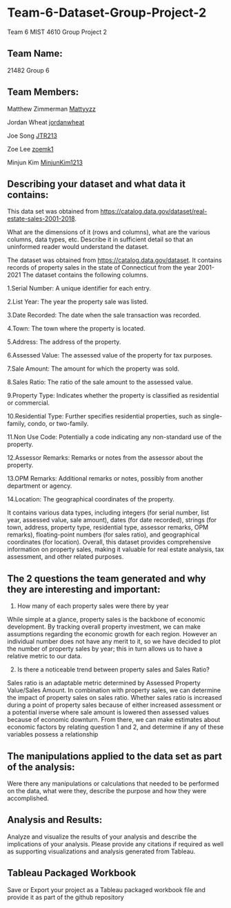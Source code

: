 # Team-6-Dataset-Group-Project-2

Team 6 MIST 4610 Group Project 2
## Team Name:

21482 Group 6 

## Team Members:

Matthew Zimmerman [Mattyyzz](https://github.com/Mattyyzz)

Jordan Wheat [jordanwheat](https://github.com/jordanwheat)

Joe Song [JTR213](https://github.com/JTR21)

Zoe Lee [zoemk1](https://github.com/zoemkl)

Minjun Kim [MinjunKim1213](https://github.com/MinjunKim1213)

## Describing your dataset and what data it contains:
This data set was obtained from https://catalog.data.gov/dataset/real-estate-sales-2001-2018.

What are the dimensions of it (rows and columns), what are the various
columns, data types, etc. Describe it in sufficient detail so that an uninformed reader would
understand the dataset.


The dataset was obtained from https://catalog.data.gov/dataset. It contains records of property sales in the state of Connecticut from the year 2001-2021
The dataset contains the following columns.

1.Serial Number: A unique identifier for each entry.

2.List Year: The year the property sale was listed.

3.Date Recorded: The date when the sale transaction was recorded.

4.Town: The town where the property is located.

5.Address: The address of the property.

6.Assessed Value: The assessed value of the property for tax purposes.

7.Sale Amount: The amount for which the property was sold.

8.Sales Ratio: The ratio of the sale amount to the assessed value.

9.Property Type: Indicates whether the property is classified as residential or commercial.

10.Residential Type: Further specifies residential properties, such as single-family, condo, or two-family.

11.Non Use Code: Potentially a code indicating any non-standard use of the property.

12.Assessor Remarks: Remarks or notes from the assessor about the property.

13.OPM Remarks: Additional remarks or notes, possibly from another department or agency.

14.Location: The geographical coordinates of the property.

It contains various data types, including integers (for serial number, list year, assessed value, sale amount), dates (for date recorded), strings (for town, address, property type, residential type, assessor remarks, OPM remarks), floating-point numbers (for sales ratio), and geographical coordinates (for location).
Overall, this dataset provides comprehensive information on property sales, making it valuable for real estate analysis, tax assessment, and other related purposes.

## The 2 questions the team generated and why they are interesting and important:

1. How many of each property sales were there by year

While simple at a glance, property sales is the backbone of economic development. By tracking overall property investment, we can make assumptions regarding the economic growth for each region. However an individual number does not have any merit to it, so we have decided to plot the number of property sales by year; this in turn allows us to have a relative metric to our data.


2. Is there a noticeable trend between property sales and Sales Ratio?

Sales ratio is an adaptable metric determined by Assessed Property Value/Sales Amount. In combination with property sales, we can determine the impact of property sales on sales ratio. Whether sales ratio is increased during a point of property sales because of either increased assessment or a potential inverse where sale amount is lowered then assessed values because of economic downturn. From there, we can make estimates about economic factors by relating question 1 and 2, and determine if any of these variables possess a relationship

## The manipulations applied to the data set as part of the analysis:
Were there any manipulations or calculations that needed to be performed on the data, what were
they, describe the purpose and how they were accomplished.

## Analysis and Results:
Analyze and visualize the results of your analysis and describe the implications of your analysis.
Please provide any citations if required as well as supporting visualizations and analysis
generated from Tableau.

## Tableau Packaged Workbook
Save or Export your project as a Tableau packaged workbook file and provide it as part of the
github repository
